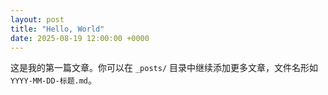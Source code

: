 ```yaml
---
layout: post
title: "Hello, World"
date: 2025-08-19 12:00:00 +0000
---
```


这是我的第一篇文章。你可以在 `_posts/` 目录中继续添加更多文章，文件名形如 `YYYY-MM-DD-标题.md`。